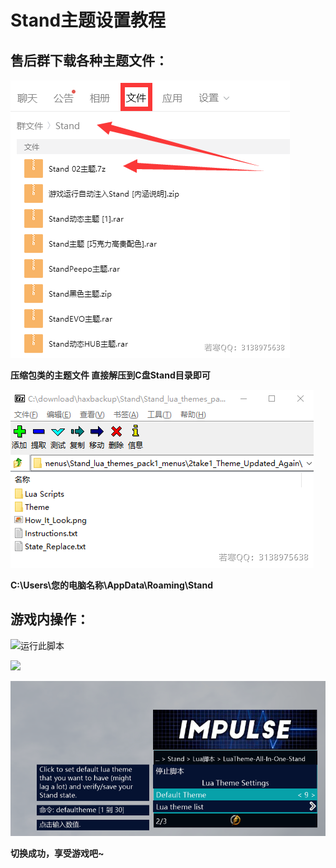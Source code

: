 # Stand主题设置教程

## **售后群下载各种主题文件：**

![这里以此文件来做例子,其他主题文件请举一反三](<../../.gitbook/assets/image (172).png>)

**压缩包类的主题文件 直接解压到C盘Stand目录即可**

![](<../../.gitbook/assets/image (208).png>)

**C:\Users\您的电脑名称\AppData\Roaming\Stand**

## **游戏内操作：**

![运行此脚本](../../.gitbook/assets/a15778f06ed3a0b9e3f97a867ff493f1\_spaces%2F7YXEHggLzaiKwZjRSOD4%2Fuploads%2FF5uokEoMQoDOKqKFB4fW%2F4\_alt=media\&token=2878f078-fbe2-4216-af59-3d1ea5a65632.png)

![](../../.gitbook/assets/2791c547761bd799ce850657c8ae0339\_spaces%2F7YXEHggLzaiKwZjRSOD4%2Fuploads%2FJVSDyvq65iYUmzj7sAWf%2F5\_alt=media\&token=8f7834ab-6738-4db8-ae59-c5b3d1b80517.png)

![](<../../.gitbook/assets/image (106).png>)

**切换成功，享受游戏吧\~**
